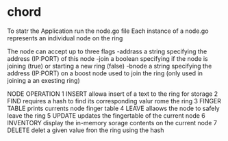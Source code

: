# chord
To statr the Application run the node.go file
Each instance of a node.go represents an individual node on the ring

The node can accept up to three flags
	-addrass		a string specifying the address (IP:PORT) of this node
	-join			a boolean specifying if the node is joining (true) or starting a new ring (false)
	-bnode			a string specifying the address (IP:PORT) on a boost node used to join the ring (only used in joining a an exesting ring)
	
NODE OPERATION
	1 INSERT			allowa insert of a text to the ring for storage
	2 FIND				requires a hash to find its corresponding valur rome the ring
	3 FINGER TABLE		prints currents node finger table
	4 LEAVE				allaows the node to safely leave the ring
	5 UPDATE			updates the fingertable of the current node
	6 INVENTORY			display the in-memory sorage contents on the current node
	7 DELETE			delet a given value fron the ring using the hash

